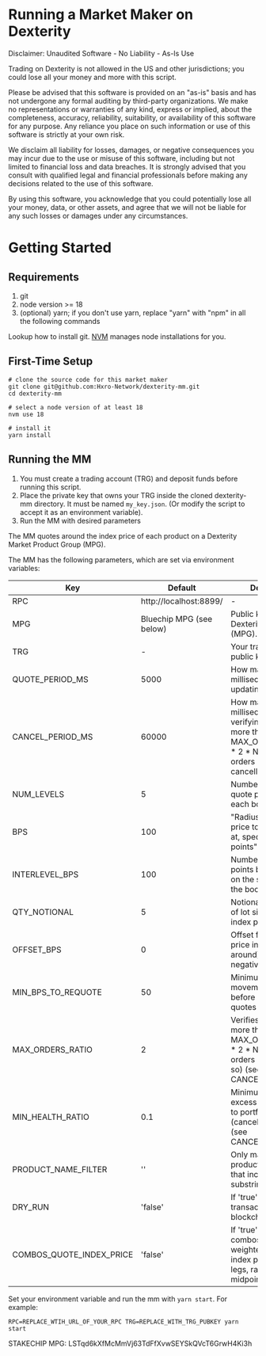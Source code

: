 # Running a Market Maker on Dexterity

Disclaimer: Unaudited Software - No Liability - As-Is Use

Trading on Dexterity is not allowed in the US and other jurisdictions; you could lose all your money and more with this script.

Please be advised that this software is provided on an "as-is" basis and has not undergone any formal auditing by third-party organizations. We make no representations or warranties of any kind, express or implied, about the completeness, accuracy, reliability, suitability, or availability of this software for any purpose. Any reliance you place on such information or use of this software is strictly at your own risk.

We disclaim all liability for losses, damages, or negative consequences you may incur due to the use or misuse of this software, including but not limited to financial loss and data breaches. It is strongly advised that you consult with qualified legal and financial professionals before making any decisions related to the use of this software.

By using this software, you acknowledge that you could potentially lose all your money, data, or other assets, and agree that we will not be liable for any such losses or damages under any circumstances.

# Getting Started

## Requirements

1. git
2. node version >= 18
3. (optional) yarn; if you don't use yarn, replace "yarn" with "npm" in all the following commands

Lookup how to install git. [NVM](https://github.com/nvm-sh/nvm) manages node installations for you.

## First-Time Setup

```
# clone the source code for this market maker
git clone git@github.com:Hxro-Network/dexterity-mm.git
cd dexterity-mm

# select a node version of at least 18
nvm use 18

# install it
yarn install
```

## Running the MM

1. You must create a trading account (TRG) and deposit funds before running this script.
2. Place the private key that owns your TRG inside the cloned dexterity-mm directory. It must be named `my_key.json`. (Or modify the script to accept it as an environment variable).
3. Run the MM with desired parameters 

The MM quotes around the index price of each product on a Dexterity Market Product Group (MPG).

The MM has the following parameters, which are set via environment variables:

| Key            | Default              | Description                                                                 |
| -------------- | -------------------- | --------------------------------------------------------------------------- |
| RPC            | http://localhost:8899/ | -                                                                         |
| MPG            | Bluechip MPG (see below) | Public key of the Dexterity markets (MPG).                                            |
| TRG            | -                    | Your trading account public key.                                            |
| QUOTE_PERIOD_MS| 5000                 | How many milliseconds between updating quotes                               |
| CANCEL_PERIOD_MS| 60000                 | How many milliseconds between verifying there are not more than MAX_ORDERS_RATIO * 2 * NUM_LEVEL orders (and cancelling all if so)                               |
| NUM_LEVELS     | 5                    | Number of levels to quote per side of each book                             |
| BPS            | 100                  | "Radius from index price to begin quoting at, specified in basis points"    |
| INTERLEVEL_BPS | 100                  | Number of basis points between levels on the same side of the book          |
| QTY_NOTIONAL   | 5                    | Notional dollar value of lot sizes (using index price)                      |
| OFFSET_BPS     | 0                    | Offset from index price in bps (to quote around) (can be negative)                      | 
| MIN_BPS_TO_REQUOTE     | 50                    | Minimum price movement in BPS before replacing quotes                      | 
| MAX_ORDERS_RATIO     | 2                    | Verifies there are not more than MAX_ORDERS_RATIO * 2 * NUM_LEVEL orders (and cancels if so) (see CANCEL_PERIOD_MS)                      | 
| MIN_HEALTH_RATIO     | 0.1                    | Minimum ratio of excess initial margin to portfolio value (cancels if too low) (see CANCEL_PERIOD_MS)                      | 
| PRODUCT_NAME_FILTER     | ''                    | Only make on products with names that include this substring                      | 
| DRY_RUN     | 'false'                    | If 'true', do not send transactions to the blockchain                      | 
| COMBOS_QUOTE_INDEX_PRICE     | 'false'                    | If 'true', quote combos around the weighted sum of the index prices of the legs, rather than the midpoints of the legs                      | 


Set your environment variable and run the mm with `yarn start`. For example:

```
RPC=REPLACE_WTIH_URL_OF_YOUR_RPC TRG=REPLACE_WITH_TRG_PUBKEY yarn start
```

STAKECHIP MPG: LSTqd6kXfMcMmVj63TdFfXvwSEYSkQVcT6GrwH4Ki3h
